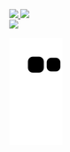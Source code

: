  <div>
   <a href="https://github.com/suelenturibio">
   <img height="180em" src="https://github-readme-stats.vercel.app/api?username=suelenturibio&show_icons=true&theme=tokyonight&include_all_commits=true&count_private=true"/>
   <img height="180em" src="https://github-readme-stats.vercel.app/api/top-langs/?username=suelenturibio&layout=compact&langs_count=6&theme=tokyonight"/>


 
 <br>
 

 
<div> 
  <a href="https://www.linkedin.com/in/suelenturibio/" target="_blank"><img src="https://img.shields.io/badge/-LinkedIn-%230077B5?style=for-the-badge&logo=linkedin&logoColor=white" target="_blank"></a>
 
  ![Snake animation](https://github.com/suelenturibio/suelenturibio/blob/output/github-contribution-grid-snake.svg)

</div>
